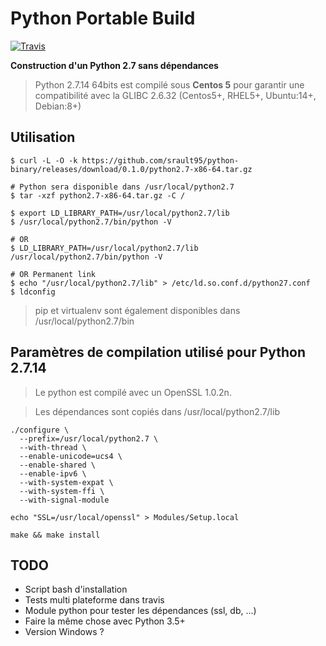 # Python Portable Build

[![Travis](https://img.shields.io/travis/srault95/python-binary.svg)](https://github.com/srault95/python-binary)

**Construction d'un Python 2.7 sans dépendances**

> Python 2.7.14 64bits est compilé sous **Centos 5** pour garantir une compatibilité avec la GLIBC 2.6.32 (Centos5+, RHEL5+, Ubuntu:14+, Debian:8+)

## Utilisation

```
$ curl -L -O -k https://github.com/srault95/python-binary/releases/download/0.1.0/python2.7-x86-64.tar.gz 

# Python sera disponible dans /usr/local/python2.7
$ tar -xzf python2.7-x86-64.tar.gz -C /

$ export LD_LIBRARY_PATH=/usr/local/python2.7/lib
$ /usr/local/python2.7/bin/python -V

# OR
$ LD_LIBRARY_PATH=/usr/local/python2.7/lib /usr/local/python2.7/bin/python -V

# OR Permanent link
$ echo "/usr/local/python2.7/lib" > /etc/ld.so.conf.d/python27.conf
$ ldconfig
```

> pip et virtualenv sont également disponibles dans /usr/local/python2.7/bin

## Paramètres de compilation utilisé pour Python 2.7.14

> Le python est compilé avec un OpenSSL 1.0.2n.

> Les dépendances sont copiés dans /usr/local/python2.7/lib

```
./configure \
  --prefix=/usr/local/python2.7 \
  --with-thread \
  --enable-unicode=ucs4 \
  --enable-shared \
  --enable-ipv6 \
  --with-system-expat \
  --with-system-ffi \
  --with-signal-module

echo "SSL=/usr/local/openssl" > Modules/Setup.local

make && make install
```

## TODO

- Script bash d'installation
- Tests multi plateforme dans travis
- Module python pour tester les dépendances (ssl, db, ...)
- Faire la même chose avec Python 3.5+
- Version Windows ?